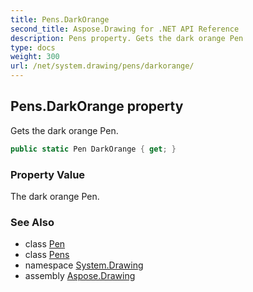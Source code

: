 ```yaml
---
title: Pens.DarkOrange
second_title: Aspose.Drawing for .NET API Reference
description: Pens property. Gets the dark orange Pen
type: docs
weight: 300
url: /net/system.drawing/pens/darkorange/
---
```

## Pens.DarkOrange property

Gets the dark orange Pen.

```csharp
public static Pen DarkOrange { get; }
```

### Property Value

The dark orange Pen.

### See Also

* class [Pen](../../pen/)
* class [Pens](../)
* namespace [System.Drawing](../../pens/)
* assembly [Aspose.Drawing](../../../)


